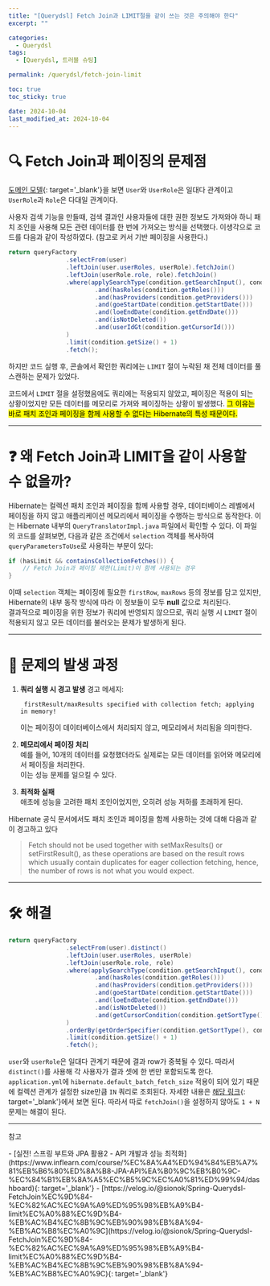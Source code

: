 ```yaml
---
title: "[Querydsl] Fetch Join과 LIMIT절을 같이 쓰는 것은 주의해야 한다"
excerpt: ""

categories:
  - Querydsl
tags:
  - [Querydsl, 트러블 슈팅]

permalink: /querydsl/fetch-join-limit

toc: true
toc_sticky: true

date: 2024-10-04
last_modified_at: 2024-10-04
---
```


# 🔍 Fetch Join과 페이징의 문제점

[도메인 모델](https://ijnooyah.github.io/spring-data-jpa/role#-%EB%8F%84%EB%A9%94%EC%9D%B8-%EB%AA%A8%EB%8D%B8%EA%B3%BC-%ED%85%8C%EC%9D%B4%EB%B8%94){: target='_blank'}을 보면 `User`와 `UserRole`은 일대다 관계이고 `UserRole`과 `Role`은 다대일 관계이다.  

사용자 검색 기능을 만들때, 검색 결과인 사용자들에 대한 권한 정보도 가져와야 하니 패치 조인을 사용해 모든 관련 데이터를 한 번에 가져오는 방식을 선택했다. 이생각으로 코드를 다음과 같이 작성하였다. (참고로 커서 기반 페이징을 사용한다.)

```java
return queryFactory
                .selectFrom(user)
                .leftJoin(user.userRoles, userRole).fetchJoin()
                .leftJoin(userRole.role, role).fetchJoin()
                .where(applySearchType(condition.getSearchInput(), condition.getSearchType())
                        .and(hasRoles(condition.getRoles()))
                        .and(hasProviders(condition.getProviders()))
                        .and(goeStartDate(condition.getStartDate()))
                        .and(loeEndDate(condition.getEndDate()))
                        .and(isNotDeleted())
                        .and(userIdGt(condition.getCursorId()))
                )
                .limit(condition.getSize() + 1)
                .fetch();
```

하지만 코드 실행 후, 콘솔에서 확인한 쿼리에는 `LIMIT` 절이 누락된 채 전체 데이터를 풀 스캔하는 문제가 있었다.

코드에서 `LIMIT` 절을 설정했음에도 쿼리에는 적용되지 않았고, 페이징은 적용이 되는 상황이었지만 모든 데이터를 메모리로 가져와 페이징하는 상황이 발생했다. <mark>그 이유는 바로 패치 조인과 페이징을 함께 사용할 수 없다는 Hibernate의 특성 때문이다.</mark> 

---

# ❓ 왜 Fetch Join과 LIMIT을 같이 사용할 수 없을까?
Hibernate는 컬렉션 패치 조인과 페이징을 함께 사용할 경우, 데이터베이스 레벨에서 페이징을 하지 않고 애플리케이션 메모리에서 페이징을 수행하는 방식으로 동작한다. 
이는 Hibernate 내부의 `QueryTranslatorImpl.java` 파일에서 확인할 수 있다. 이 파일의 코드를 살펴보면, 다음과 같은 조건에서 `selection` 객체를 복사하여 `queryParametersToUse`로 사용하는 부분이 있다:
```java
if (hasLimit && containsCollectionFetches()) {
    // Fetch Join과 페이징 제한(Limit)이 함께 사용되는 경우
}

```
이때 `selection` 객체는 페이징에 필요한 `firstRow`, `maxRows` 등의 정보를 담고 있지만, Hibernate의 내부 동작 방식에 따라 이 정보들이 모두 **null** 값으로 처리된다.  
결과적으로 페이징을 위한 정보가 쿼리에 반영되지 않으므로, 쿼리 실행 시 `LIMIT` 절이 적용되지 않고 모든 데이터를 불러오는 문제가 발생하게 된다.

---

# 🚧 문제의 발생 과정
1. **쿼리 실행 시 경고 발생**
   경고 메세지:
   ```
    firstResult/maxResults specified with collection fetch; applying in memory!
   ```
   이는 페이징이 데이터베이스에서 처리되지 않고, 메모리에서 처리됨을 의미한다.

2. **메모리에서 페이징 처리**  
   예를 들어, 10개의 데이터를 요청했더라도 실제로는 모든 데이터를 읽어와 메모리에서 페이징을 처리한다.  
   이는 성능 문제를 일으킬 수 있다.

3. **최적화 실패**  
   애초에 성능을 고려한 패치 조인이었지만, 오히려 성능 저하를 초래하게 된다.

Hibernate 공식 문서에서도 패치 조인과 페이징을 함께 사용하는 것에 대해 다음과 같이 경고하고 있다

> Fetch should not be used together with setMaxResults() or setFirstResult(), as these operations are based on the result rows which usually contain duplicates for eager collection fetching, hence, the number of rows is not what you would expect.


---

# 🛠️ 해결

```java
return queryFactory
                .selectFrom(user).distinct()
                .leftJoin(user.userRoles, userRole)
                .leftJoin(userRole.role, role)
                .where(applySearchType(condition.getSearchInput(), condition.getSearchType())
                        .and(hasRoles(condition.getRoles()))
                        .and(hasProviders(condition.getProviders()))
                        .and(goeStartDate(condition.getStartDate()))
                        .and(loeEndDate(condition.getEndDate()))
                        .and(isNotDeleted())
                        .and(getCursorCondition(condition.getSortType(), condition.getOrder(), condition.getCursorId()))
                )
                .orderBy(getOrderSpecifier(condition.getSortType(), condition.getOrder()))
                .limit(condition.getSize() + 1)
                .fetch();
```
`user`와 `userRole`은 일대다 관계기 때문에 결과 row가 중복될 수 있다. 따라서 `distinct()`를 사용해 각 사용자가 결과 셋에 한 번만 포함되도록 한다.  
`application.yml`에 `hibernate.default_batch_fetch_size` 적용이 되어 있기 때문에 컬렉션 관계가 설정한 size만큼 `IN` 쿼리로 조회된다. 자세한 내용은 [해당 링크](https://ijnooyah.github.io/spring-data-jpa/role#-%EC%82%AC%EC%9A%A9%EC%9E%90-%EC%A0%84%EC%B2%B4-%EC%A1%B0%ED%9A%8C-%ED%8E%98%EC%9D%B4%EC%A7%95-%EC%B5%9C%EC%A0%81%ED%99%94){: target='_blank'}에서 보면 된다. 따라서 따로 `fetchJoin()`을 설정하지 않아도 `1 + N` 문제는 해결이 된다.

---
<p class='ref'>참고</p>
- [실전! 스프링 부트와 JPA 활용2 - API 개발과 성능 최적화](https://www.inflearn.com/course/%EC%8A%A4%ED%94%84%EB%A7%81%EB%B6%80%ED%8A%B8-JPA-API%EA%B0%9C%EB%B0%9C-%EC%84%B1%EB%8A%A5%EC%B5%9C%EC%A0%81%ED%99%94/dashboard){: target='_blank'}
- [https://velog.io/@sionok/Spring-Querydsl-FetchJoin%EC%9D%84-%EC%82%AC%EC%9A%A9%ED%95%98%EB%A9%B4-limit%EC%A0%88%EC%9D%B4-%EB%AC%B4%EC%8B%9C%EB%90%98%EB%8A%94-%EB%AC%B8%EC%A0%9C](https://velog.io/@sionok/Spring-Querydsl-FetchJoin%EC%9D%84-%EC%82%AC%EC%9A%A9%ED%95%98%EB%A9%B4-limit%EC%A0%88%EC%9D%B4-%EB%AC%B4%EC%8B%9C%EB%90%98%EB%8A%94-%EB%AC%B8%EC%A0%9C){: target='_blank'}